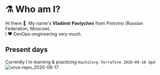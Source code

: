 # :alembic: Who am I?

Hi there 👋. My name's **Vladimir Pavlychev** from Protvino (Russian Federation, Moscow). <br>
I :heart: DevOps-engineering very much.

## Present days

Currently I'm learning & practicing `HashiCorp Terraform 2020-09-16 Upd`
![vovs-repo_2020-08-17](https://user-images.githubusercontent.com/21124057/90392283-3f9a9400-e097-11ea-8e5a-e7bae6fd8a87.jpg)

<!--
**vovs03/vovs03** is a ✨ _special_ ✨ repository because its `README.md` (this file) appears on your GitHub profile.

Here are some ideas to get you started:

- 🔭 I’m currently working on ...
- 🌱 I’m currently learning ...
- 👯 I’m looking to collaborate on ...
- 🤔 I’m looking for help with ...
- 💬 Ask me about ...
- 📫 How to reach me: ...
- 😄 Pronouns: ...
- ⚡ Fun fact: ...
-->
